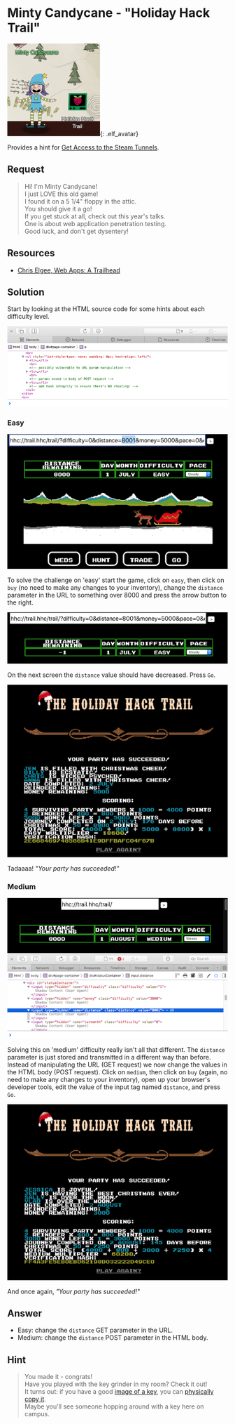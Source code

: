 # Minty Candycane - "Holiday Hack Trail"
![Minty Candycane](../img/hints/h7/minty_candycane.png){: .elf_avatar}

Provides a hint for [Get Access to the Steam Tunnels](../../challenges/c7/).

## Request
> Hi! I'm Minty Candycane!  
> I just LOVE this old game!  
> I found it on a 5 1/4" floppy in the attic.  
> You should give it a go!  
> If you get stuck at all, check out this year's talks.  
> One is about web application penetration testing.  
> Good luck, and don't get dysentery!  

## Resources
- [Chris Elgee, Web Apps: A Trailhead](https://youtu.be/0T6-DQtzCgM) 

## Solution

Start by looking at the HTML source code for some hints about each difficulty level.

![Valid Code](../img/hints/h7/h7_terminal1.png)

### Easy

![Valid Code](../img/hints/h7/h7_terminal2.png)

To solve the challenge on 'easy' start the game, click on `easy`, then click on `buy` (no need to make any changes to your inventory), change the `distance` parameter in the URL to something over 8000 and press the arrow button to the right. 

![Valid Code](../img/hints/h7/h7_terminal3.png)

On the next screen the `distance` value should have decreased. Press `Go`.

![Valid Code](../img/hints/h7/h7_terminal4.png)

Tadaaaa! *"Your party has succeeded!"*

### Medium

![Valid Code](../img/hints/h7/h7_terminal5.png)

Solving this on 'medium' difficulty really isn't all that different. The `distance` parameter is just stored and transmitted in a different way than before. Instead of manipulating the URL (GET request) we now change the values in the HTML body (POST request). Click on `medium`,  then click on `buy` (again, no need to make any changes to your inventory), open up your browser's developer tools, edit the value of the input tag named `distance`, and press `Go`.

![Valid Code](../img/hints/h7/h7_terminal6.png)

And once again, *"Your party has succeeded!"*

## Answer
- Easy: change the `distance` GET parameter in the URL.
- Medium: change the `distance` POST parameter in the HTML body.

## Hint
> You made it - congrats!  
> Have you played with the key grinder in my room? Check it out!  
> It turns out: if you have a good [image of a key](https://github.com/deviantollam/decoding), you can [physically copy it](https://youtu.be/KU6FJnbkeLA).  
> Maybe you'll see someone hopping around with a key here on campus.  
